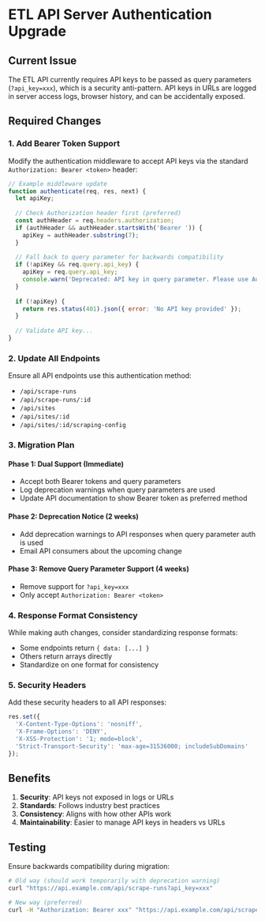 # ETL API Server Authentication Upgrade

## Current Issue
The ETL API currently requires API keys to be passed as query parameters (`?api_key=xxx`), which is a security anti-pattern. API keys in URLs are logged in server access logs, browser history, and can be accidentally exposed.

## Required Changes

### 1. Add Bearer Token Support
Modify the authentication middleware to accept API keys via the standard `Authorization: Bearer <token>` header:

```javascript
// Example middleware update
function authenticate(req, res, next) {
  let apiKey;
  
  // Check Authorization header first (preferred)
  const authHeader = req.headers.authorization;
  if (authHeader && authHeader.startsWith('Bearer ')) {
    apiKey = authHeader.substring(7);
  }
  
  // Fall back to query parameter for backwards compatibility
  if (!apiKey && req.query.api_key) {
    apiKey = req.query.api_key;
    console.warn('Deprecated: API key in query parameter. Please use Authorization header.');
  }
  
  if (!apiKey) {
    return res.status(401).json({ error: 'No API key provided' });
  }
  
  // Validate API key...
}
```

### 2. Update All Endpoints
Ensure all API endpoints use this authentication method:
- `/api/scrape-runs`
- `/api/scrape-runs/:id`
- `/api/sites`
- `/api/sites/:id`
- `/api/sites/:id/scraping-config`

### 3. Migration Plan

#### Phase 1: Dual Support (Immediate)
- Accept both Bearer tokens and query parameters
- Log deprecation warnings when query parameters are used
- Update API documentation to show Bearer token as preferred method

#### Phase 2: Deprecation Notice (2 weeks)
- Add deprecation warnings to API responses when query parameter auth is used
- Email API consumers about the upcoming change

#### Phase 3: Remove Query Parameter Support (4 weeks)
- Remove support for `?api_key=xxx`
- Only accept `Authorization: Bearer <token>`

### 4. Response Format Consistency
While making auth changes, consider standardizing response formats:
- Some endpoints return `{ data: [...] }`
- Others return arrays directly
- Standardize on one format for consistency

### 5. Security Headers
Add these security headers to all API responses:
```javascript
res.set({
  'X-Content-Type-Options': 'nosniff',
  'X-Frame-Options': 'DENY',
  'X-XSS-Protection': '1; mode=block',
  'Strict-Transport-Security': 'max-age=31536000; includeSubDomains'
});
```

## Benefits
1. **Security**: API keys not exposed in logs or URLs
2. **Standards**: Follows industry best practices
3. **Consistency**: Aligns with how other APIs work
4. **Maintainability**: Easier to manage API keys in headers vs URLs

## Testing
Ensure backwards compatibility during migration:
```bash
# Old way (should work temporarily with deprecation warning)
curl "https://api.example.com/api/scrape-runs?api_key=xxx"

# New way (preferred)
curl -H "Authorization: Bearer xxx" "https://api.example.com/api/scrape-runs"
```
